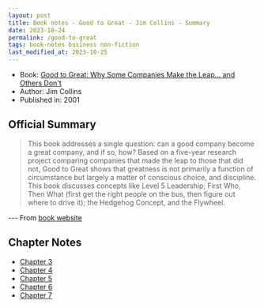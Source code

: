 ```yaml
---
layout: post
title: Book notes - Good to Great - Jim Collins - Summary
date: 2023-10-24
permalink: /good-to-great
tags: book-notes business non-fiction
last_modified_at: 2023-10-25
---
```


* Book: [Good to Great: Why Some Companies Make the Leap... and Others Don't](https://www.goodreads.com/en/book/show/76865)
* Author: Jim Collins
* Published in: 2001

## Official Summary

> This book addresses a single question: can a good company become a great company, and if so, how? Based on a five-year research project comparing companies that made the leap to those that did not, Good to Great shows that greatness is not primarily a function of circumstance but largely a matter of conscious choice, and discipline. This book discusses concepts like Level 5 Leadership; First Who, Then What (first get the right people on the bus, then figure out where to drive it); the Hedgehog Concept, and the Flywheel.

--- From [book website](https://www.jimcollins.com/books.html)

## Chapter Notes

* [Chapter 3](/2023/10/21/good-to-great-ch3)
* [Chapter 4](/2023/10/22/good-to-great-ch4)
* [Chapter 5](/2023/10/22/good-to-great-ch5)
* [Chapter 6](/2023/10/24/good-to-great-ch6)
* [Chapter 7](/2023/10/22/good-to-great-ch7)